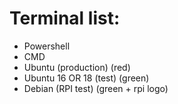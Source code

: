 # Terminal list:
* Powershell
* CMD
* Ubuntu (production) (red)
* Ubuntu 16 OR 18 (test) (green)
* Debian (RPI test) (green + rpi logo)
